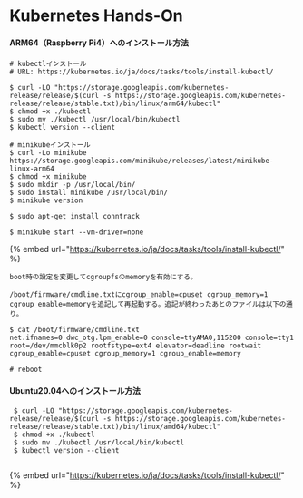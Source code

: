 # Kubernetes Hands-On

#### ARM64（Raspberry Pi4）へのインストール方法

```text
# kubectlインストール
# URL: https://kubernetes.io/ja/docs/tasks/tools/install-kubectl/

$ curl -LO "https://storage.googleapis.com/kubernetes-release/release/$(curl -s https://storage.googleapis.com/kubernetes-release/release/stable.txt)/bin/linux/arm64/kubectl"
$ chmod +x ./kubectl
$ sudo mv ./kubectl /usr/local/bin/kubectl
$ kubectl version --client

# minikubeインストール
$ curl -Lo minikube https://storage.googleapis.com/minikube/releases/latest/minikube-linux-arm64
$ chmod +x minikube
$ sudo mkdir -p /usr/local/bin/
$ sudo install minikube /usr/local/bin/
$ minikube version

$ sudo apt-get install conntrack

$ minikube start --vm-driver=none 

```

{% embed url="https://kubernetes.io/ja/docs/tasks/tools/install-kubectl/" %}



```text
boot時の設定を変更してcgroupfsのmemoryを有効にする。

/boot/firmware/cmdline.txtにcgroup_enable=cpuset cgroup_memory=1 cgroup_enable=memoryを追記して再起動する。追記が終わったあとのファイルは以下の通り。

$ cat /boot/firmware/cmdline.txt 
net.ifnames=0 dwc_otg.lpm_enable=0 console=ttyAMA0,115200 console=tty1 root=/dev/mmcblk0p2 rootfstype=ext4 elevator=deadline rootwait cgroup_enable=cpuset cgroup_memory=1 cgroup_enable=memory

# reboot

```



#### Ubuntu20.04へのインストール方法

```text
 $ curl -LO "https://storage.googleapis.com/kubernetes-release/release/$(curl -s https://storage.googleapis.com/kubernetes-release/release/stable.txt)/bin/linux/amd64/kubectl"
 $ chmod +x ./kubectl 
 $ sudo mv ./kubectl /usr/local/bin/kubectl
 $ kubectl version --client
 
```

{% embed url="https://kubernetes.io/ja/docs/tasks/tools/install-kubectl/" %}



